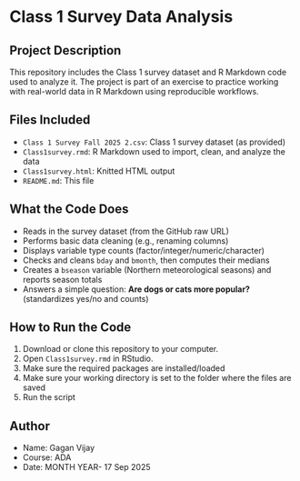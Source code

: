 # Class 1 Survey Data Analysis
## Project Description
This repository includes the Class 1 survey dataset and R Markdown code used
to analyze it. The project is part of an exercise to practice working with
real-world data in R Markdown using reproducible workflows.

## Files Included
- `Class 1 Survey Fall 2025 2.csv`: Class 1 survey dataset (as provided)
- `Class1survey.rmd`: R Markdown used to import, clean, and analyze the data
- `Class1survey.html`: Knitted HTML output 
- `README.md`: This file

## What the Code Does
- Reads in the survey dataset (from the GitHub raw URL)
- Performs basic data cleaning (e.g., renaming columns)
- Displays variable type counts (factor/integer/numeric/character)
- Checks and cleans `bday` and `bmonth`, then computes their medians
- Creates a `bseason` variable (Northern meteorological seasons) and reports season totals
- Answers a simple question: **Are dogs or cats more popular?** (standardizes yes/no and counts)


## How to Run the Code
1. Download or clone this repository to your computer.
2. Open `Class1survey.rmd` in RStudio.
3. Make sure the required packages are installed/loaded
4. Make sure your working directory is set to the folder where the files are
saved
5. Run the script  


## Author
- Name: Gagan Vijay
- Course: ADA
- Date: MONTH YEAR- 17 Sep 2025
